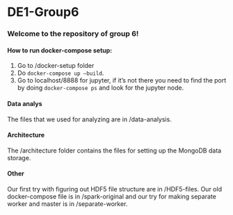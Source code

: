 # DE1-Group6
### Welcome to the repository of group 6!

#### How to run docker-compose setup:
1. Go to /docker-setup folder
2. Do <code>docker-compose up –build</code>.
3. Go to localhost/8888 for jupyter, if it’s not there you need to find the port by doing <code>docker-compose ps</code> and look for the jupyter node.

#### Data analys
The files that we used for analyzing are in /data-analysis.

#### Architecture
The /architecture folder contains the files for setting up the MongoDB data storage. 

#### Other
Our first try with figuring out HDF5 file structure are in /HDF5-files. Our old docker-compose file is in /spark-original and our try for making separate worker and master is in /separate-worker.
